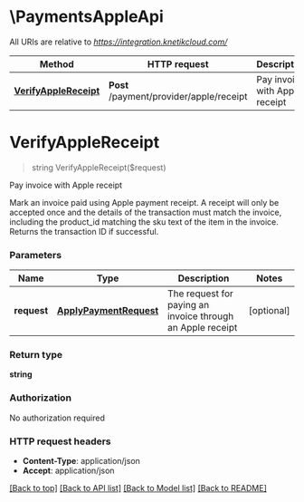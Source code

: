 # \PaymentsAppleApi

All URIs are relative to *https://integration.knetikcloud.com/*

Method | HTTP request | Description
------------- | ------------- | -------------
[**VerifyAppleReceipt**](PaymentsAppleApi.md#VerifyAppleReceipt) | **Post** /payment/provider/apple/receipt | Pay invoice with Apple receipt


# **VerifyAppleReceipt**
> string VerifyAppleReceipt($request)

Pay invoice with Apple receipt

Mark an invoice paid using Apple payment receipt. A receipt will only be accepted once and the details of the transaction must match the invoice, including the product_id matching the sku text of the item in the invoice. Returns the transaction ID if successful.


### Parameters

Name | Type | Description  | Notes
------------- | ------------- | ------------- | -------------
 **request** | [**ApplyPaymentRequest**](ApplyPaymentRequest.md)| The request for paying an invoice through an Apple receipt | [optional] 

### Return type

**string**

### Authorization

No authorization required

### HTTP request headers

 - **Content-Type**: application/json
 - **Accept**: application/json

[[Back to top]](#) [[Back to API list]](../README.md#documentation-for-api-endpoints) [[Back to Model list]](../README.md#documentation-for-models) [[Back to README]](../README.md)

